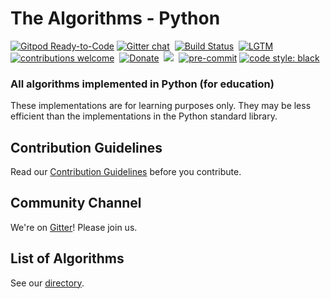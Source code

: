 # The Algorithms - Python
[![Gitpod Ready-to-Code](https://img.shields.io/badge/Gitpod-Ready--to--Code-blue?logo=gitpod&style=flat-square)](https://gitpod.io/#https://github.com/TheAlgorithms/Python)
[![Gitter chat](https://img.shields.io/badge/Chat-Gitter-ff69b4.svg?label=Chat&logo=gitter&style=flat-square)](https://gitter.im/TheAlgorithms)&nbsp;
[![Build Status](https://img.shields.io/travis/TheAlgorithms/Python.svg?label=Travis%20CI&logo=travis&style=flat-square)](https://travis-ci.com/TheAlgorithms/Python)&nbsp;
[![LGTM](https://img.shields.io/lgtm/alerts/github/TheAlgorithms/Python.svg?label=LGTM&logo=LGTM&style=flat-square)](https://lgtm.com/projects/g/TheAlgorithms/Python/alerts)&nbsp;
[![contributions welcome](https://img.shields.io/static/v1.svg?label=Contributions&message=Welcome&color=0059b3&style=flat-square)](https://github.com/TheAlgorithms/Python/blob/master/CONTRIBUTING.md)&nbsp;
[![Donate](https://img.shields.io/badge/Donate-PayPal-green.svg?logo=paypal&style=flat-square)](https://www.paypal.me/TheAlgorithms/100)&nbsp;
![](https://img.shields.io/github/repo-size/TheAlgorithms/Python.svg?label=Repo%20size&style=flat-square)&nbsp;
[![pre-commit](https://img.shields.io/badge/pre--commit-enabled-brightgreen?logo=pre-commit&logoColor=white&style=flat-square)](https://github.com/pre-commit/pre-commit)
[![code style: black](https://img.shields.io/static/v1?label=code%20style&message=black&color=black&style=flat-square)](https://github.com/psf/black)
<!--[![Tested on Python 3.7](https://img.shields.io/badge/Tested%20-Python%203.7-blue.svg?logo=python&style=flat-square)]( https://www.python.org/downloads) &nbsp;-->

### All algorithms implemented in Python (for education)

These implementations are for learning purposes only. They may be less efficient than the implementations in the Python standard library.

## Contribution Guidelines

Read our [Contribution Guidelines](CONTRIBUTING.md) before you contribute.

## Community Channel

We're on [Gitter](https://gitter.im/TheAlgorithms)!  Please join us.

## List of Algorithms

See our [directory](DIRECTORY.md).
